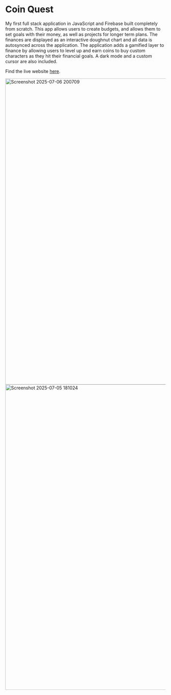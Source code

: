 # Coin Quest
My first full stack application in JavaScript and Firebase built completely from scratch. This app allows users to create budgets, and allows them to set goals with their money, as well as projects for longer term plans. The finances are displayed as an interactive doughnut chart and all data is autosynced across the application. The application adds a gamified layer to finance by allowing users to level up and earn coins to buy custom characters as they hit their financial goals. A dark mode and a custom cursor are also included.  



Find the live website [here](https://garghg.github.io/financeManager/).


<img width="1919" height="961" alt="Screenshot 2025-07-06 200709" src="https://github.com/user-attachments/assets/ea5ab535-5bd5-48ce-9098-8090b4e87f80" />  
  
<img width="1918" height="959" alt="Screenshot 2025-07-05 181024" src="https://github.com/user-attachments/assets/09ff37d5-5911-4751-8012-c20018d73533" />

